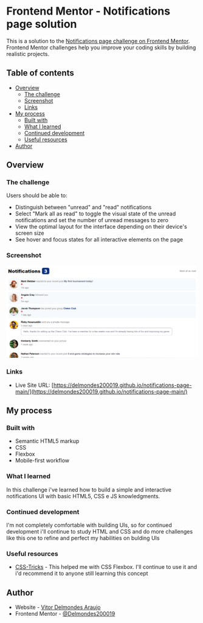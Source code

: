 # Frontend Mentor - Notifications page solution

This is a solution to the [Notifications page challenge on Frontend Mentor](https://www.frontendmentor.io/challenges/notifications-page-DqK5QAmKbC). Frontend Mentor challenges help you improve your coding skills by building realistic projects. 

## Table of contents

- [Overview](#overview)
  - [The challenge](#the-challenge)
  - [Screenshot](#screenshot)
  - [Links](#links)
- [My process](#my-process)
  - [Built with](#built-with)
  - [What I learned](#what-i-learned)
  - [Continued development](#continued-development)
  - [Useful resources](#useful-resources)
- [Author](#author)

## Overview

### The challenge

Users should be able to:

- Distinguish between "unread" and "read" notifications
- Select "Mark all as read" to toggle the visual state of the unread notifications and set the number of unread messages to zero
- View the optimal layout for the interface depending on their device's screen size
- See hover and focus states for all interactive elements on the page

### Screenshot

![](./challenge-screenshot.png)

### Links

- Live Site URL: [https://delmondes200019.github.io/notifications-page-main/](https://delmondes200019.github.io/notifications-page-main/)

## My process

### Built with

- Semantic HTML5 markup
- CSS
- Flexbox
- Mobile-first workflow

### What I learned

In this challenge i've learned how to build a simple and interactive notifications UI with basic HTML5, CSS e JS knowledgments.   

### Continued development

I'm not completely comfortable with building UIs, so for continued development i'll continue to study HTML and CSS and do more challenges like this one to refine and perfect my habilities on bulding UIs

### Useful resources

- [CSS-Tricks](https://css-tricks.com/snippets/css/a-guide-to-flexbox/) - This helped me with CSS Flexbox. I'll continue to use it  and i'd recommend it to anyone still learning this concept

## Author

- Website - [Vitor Delmondes Araujo](https://delmondes-profile.herokuapp.com/)
- Frontend Mentor - [@Delmondes200019](https://www.frontendmentor.io/profile/Delmondes200019)
